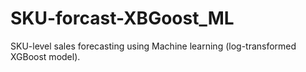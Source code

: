 # SKU-forcast-XBGoost_ML
SKU-level sales forecasting using Machine learning (log-transformed XGBoost model).
